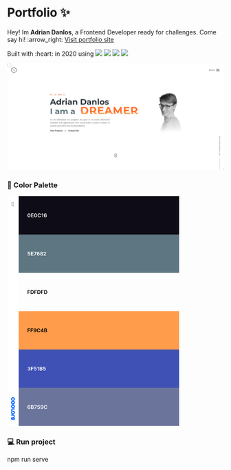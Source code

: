 # Portfolio :sparkles:
<p>Hey! Im <b>Adrian Danlos</b>, a Frontend Developer ready for challenges. Come say hi! :arrow_right:
  <a href="https://adriandanlos.es/">Visit portfolio site</a>
</p>

<p>
  <span>Built with :heart: in 2020 using</span>
  <img src="https://img.shields.io/badge/-VueJS-41B883">
  <img src="https://img.shields.io/badge/-Vuetify-9cf">
  <img src="https://img.shields.io/badge/-JavaScript-EFD81F">
  <img src="https://img.shields.io/badge/-SASS-FF69B4">
</p>



<img src="https://raw.githubusercontent.com/AdrianDanlos/Portfolio/master/public/images/github.png" alt="landing" />



### :fallen_leaf: Color Palette
<img src="https://raw.githubusercontent.com/AdrianDanlos/Portfolio/master/public/images/palette.png" alt="palette" width="400"/>


### :computer: Run project
npm run serve
